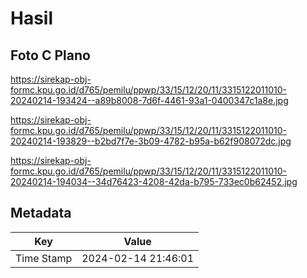 # Hasil

## Foto C Plano

https://sirekap-obj-formc.kpu.go.id/d765/pemilu/ppwp/33/15/12/20/11/3315122011010-20240214-193424--a89b8008-7d6f-4461-93a1-0400347c1a8e.jpg

https://sirekap-obj-formc.kpu.go.id/d765/pemilu/ppwp/33/15/12/20/11/3315122011010-20240214-193829--b2bd7f7e-3b09-4782-b95a-b62f908072dc.jpg

https://sirekap-obj-formc.kpu.go.id/d765/pemilu/ppwp/33/15/12/20/11/3315122011010-20240214-194034--34d76423-4208-42da-b795-733ec0b62452.jpg


## Metadata

| Key        | Value               |
| ---------- | ------------------- |
| Time Stamp | 2024-02-14 21:46:01 |



